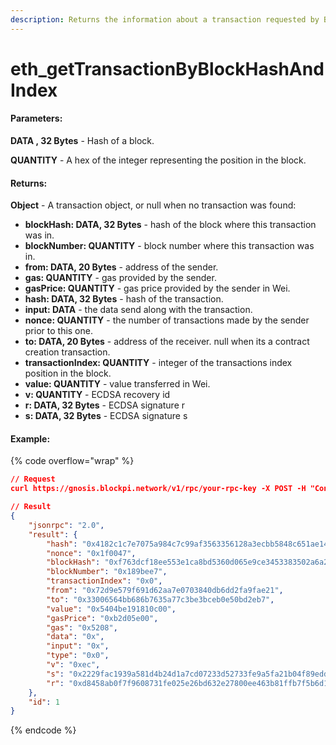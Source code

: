 ```yaml
---
description: Returns the information about a transaction requested by Block hash and index.
---
```


# eth\_getTransactionByBlockHashAndIndex

#### **Parameters:**

**DATA , 32 Bytes** - Hash of a block.

**QUANTITY** - A hex of the integer representing the position in the block.

#### **Returns:**

**Object** - A transaction object, or null when no transaction was found:

* **blockHash: DATA, 32 Bytes** - hash of the block where this transaction was in.
* **blockNumber: QUANTITY** - block number where this transaction was in.
* **from: DATA, 20 Bytes** - address of the sender.
* **gas: QUANTITY** - gas provided by the sender.
* **gasPrice: QUANTITY** - gas price provided by the sender in Wei.
* **hash: DATA, 32 Bytes** - hash of the transaction.
* **input: DATA** - the data send along with the transaction.
* **nonce: QUANTITY** - the number of transactions made by the sender prior to this one.
* **to: DATA, 20 Bytes** - address of the receiver. null when its a contract creation transaction.
* **transactionIndex: QUANTITY** - integer of the transactions index position in the block.
* **value: QUANTITY** - value transferred in Wei.
* **v: QUANTITY** - ECDSA recovery id
* **r: DATA, 32 Bytes** - ECDSA signature r
* **s: DATA, 32 Bytes** - ECDSA signature s

#### Example:

{% code overflow="wrap" %}
```json
// Request
curl https://gnosis.blockpi.network/v1/rpc/your-rpc-key -X POST -H "Content-Type: application/json" --data '{"jsonrpc":"2.0","method":"eth_getTransactionByBlockHashAndIndex","params":["0xf763dcf18ee553e1ca8bd5360d065e9ce3453383502a6a2c9dadf1646bb6a2e7", "0x0"],"id":1}'

// Result
{
    "jsonrpc": "2.0",
    "result": {
        "hash": "0x4182c1c7e7075a984c7c99af3563356128a3ecbb5848c651ae1462eb0e0f0a89",
        "nonce": "0x1f0047",
        "blockHash": "0xf763dcf18ee553e1ca8bd5360d065e9ce3453383502a6a2c9dadf1646bb6a2e7",
        "blockNumber": "0x189bee7",
        "transactionIndex": "0x0",
        "from": "0x72d9e579f691d62aa7e0703840db6dd2fa9fae21",
        "to": "0x33006564bb686b7635a77c3be3bceb0e50bd2eb7",
        "value": "0x5404be191810c00",
        "gasPrice": "0xb2d05e00",
        "gas": "0x5208",
        "data": "0x",
        "input": "0x",
        "type": "0x0",
        "v": "0xec",
        "s": "0x2229fac1939a581d4b24d1a7cd07233d52733fe9a5fa21b04f89edd1f0f7a626",
        "r": "0xd8458ab0f7f9608731fe025e26bd632e27800ee463b81ffb7f5b6d10d7689cfa"
    },
    "id": 1
}
```
{% endcode %}
